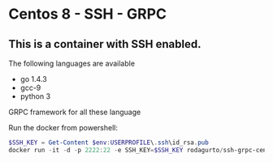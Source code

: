 # Centos 8 - SSH - GRPC

## This is a container with SSH enabled.

The following languages are available

- go 1.4.3
- gcc-9
- python 3

GRPC framework for all these language

Run the docker from powershell:

```powershell
$SSH_KEY = Get-Content $env:USERPROFILE\.ssh\id_rsa.pub
docker run -it -d -p 2222:22 -e SSH_KEY=$SSH_KEY rodagurto/ssh-grpc-centos
```